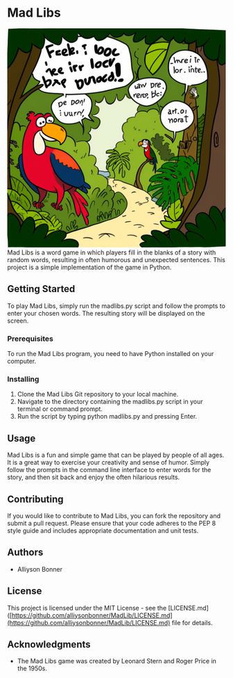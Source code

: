 # Mad Libs
![Cartoon jungle scene with various animals holding speech bubbles with blank spaces, representing Mad Libs words. In the foreground, a parrot holds a speech bubble with a blank space. Trees and vines are visible in the background. Colorful and whimsical.](https://github.com/AlliysonBonner/MadLib/blob/main/image.png?raw=true)
Mad Libs is a word game in which players fill in the blanks of a story with random words, resulting in often humorous and unexpected sentences. This project is a simple implementation of the game in Python.

## Getting Started
To play Mad Libs, simply run the madlibs.py script and follow the prompts to enter your chosen words. The resulting story will be displayed on the screen.

### Prerequisites
To run the Mad Libs program, you need to have Python installed on your computer.

### Installing
1. Clone the Mad Libs Git repository to your local machine.
1. Navigate to the directory containing the madlibs.py script in your terminal or command prompt.
1. Run the script by typing python madlibs.py and pressing Enter.

## Usage
Mad Libs is a fun and simple game that can be played by people of all ages. It is a great way to exercise your creativity and sense of humor. Simply follow the prompts in the command line interface to enter words for the story, and then sit back and enjoy the often hilarious results.

## Contributing
If you would like to contribute to Mad Libs, you can fork the repository and submit a pull request. Please ensure that your code adheres to the PEP 8 style guide and includes appropriate documentation and unit tests.

## Authors
* Alliyson Bonner

## License
This project is licensed under the MIT License - see the [LICENSE.md]([https://github.com/alliysonbonner/MadLib/LICENSE.md](https://github.com/alliysonbonner/MadLib/LICENSE.md) file for details.

## Acknowledgments
* The Mad Libs game was created by Leonard Stern and Roger Price in the 1950s.
